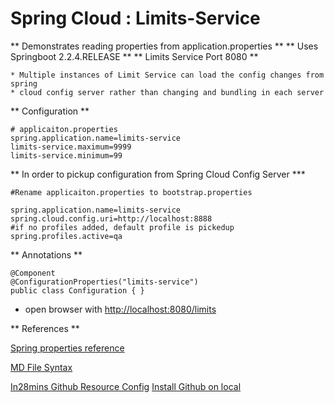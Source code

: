 
# Spring Cloud : Limits-Service
 
** Demonstrates reading properties from application.properties **
** Uses Springboot 2.2.4.RELEASE **
** Limits Service Port 8080 **


```
* Multiple instances of Limit Service can load the config changes from spring
* cloud config server rather than changing and bundling in each server

```

** Configuration **

```
# applicaiton.properties
spring.application.name=limits-service
limits-service.maximum=9999
limits-service.minimum=99

```

** In order to pickup configuration from Spring Cloud Config Server ***

```
#Rename applicaiton.properties to bootstrap.properties

spring.application.name=limits-service
spring.cloud.config.uri=http://localhost:8888
#if no profiles added, default profile is pickedup
spring.profiles.active=qa

```


** Annotations **

```
@Component
@ConfigurationProperties("limits-service")
public class Configuration { }

```

* open browser with [http://localhost:8080/limits](http://localhost:8080/limits) 



** References **

[Spring properties reference](https://docs.spring.io/spring-boot/docs/current/reference/html/common-application-properties.html)

[MD File Syntax](https://confluence.atlassian.com/bitbucketserver/markdown-syntax-guide-776639995.html)

[In28mins Github Resource Config](https://github.com/in28minutes/spring-microservices/tree/master/03.microservices)
[Install Github on local](https://git-scm.com/)

